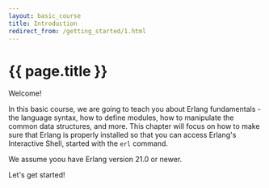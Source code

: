 ```yaml
---
layout: basic_course
title: Introduction
redirect_from: /getting_started/1.html
---
```


# {{ page.title }}


Welcome!

In this basic course, we are going to teach you about Erlang fundamentals - the language syntax, how to define modules,
how to manipulate the common data structures, and more. 
This chapter will focus on how to make sure that Erlang is properly installed so that you can access Erlang's
Interactive Shell, started with the `erl` command.

We assume yoou have Erlang version 21.0 or newer.

Let's get started!

